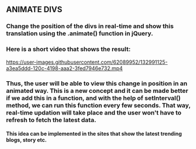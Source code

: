 ## ANIMATE DIVS
### Change the position of the divs in real-time and show this translation using the .animate() function in jQuery.
### Here is a short video that shows the result:


https://user-images.githubusercontent.com/62089952/132991125-a3ea5ddd-120c-4198-aaa2-3fed7946e732.mp4

### Thus, the user will be able to view this change in position in an animated way. This is a new concept and it can be made better if we add this in a function, and with the help of setInterval() method, we can run this function every few seconds. That way, real-time updation will take place and the user won't have to refresh to fetch the latest data.
#### This idea can be implemented in the sites that show the latest trending blogs, story etc.

